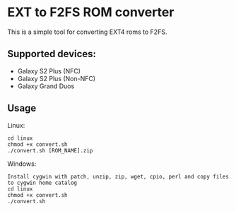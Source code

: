 EXT to F2FS ROM converter
=============
This is a simple tool for converting EXT4 roms to F2FS.

Supported devices:
-----
* Galaxy S2 Plus (NFC)
* Galaxy S2 Plus (Non-NFC)
* Galaxy Grand Duos

Usage
-----
Linux:

    cd linux
    chmod +x convert.sh
    ./convert.sh [ROM_NAME].zip

Windows:

    Install cygwin with patch, unzip, zip, wget, cpio, perl and copy files to cygwin home catalog
    cd linux
    chmod +x convert.sh
    ./convert.sh
